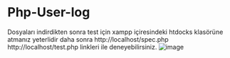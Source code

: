 # Php-User-log
Dosyaları indirdikten sonra test için xampp içiresindeki htdocks klasörüne atmanız yeterlidir daha sonra 
http://localhost/spec.php
http://localhost/test.php
linkleri ile deneyebilirsiniz.
![image](https://github.com/Muharrem652/Php-User-log/assets/101968753/9d9705d1-847f-40d9-aacb-ee7ceed77f38)
